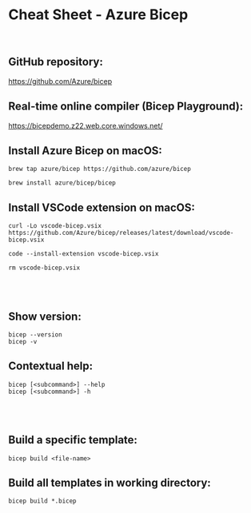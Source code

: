 # Cheat Sheet - Azure Bicep

<br>

## GitHub repository:
https://github.com/Azure/bicep

## Real-time online compiler (Bicep Playground):
https://bicepdemo.z22.web.core.windows.net/

## Install Azure Bicep on macOS:
```shell
brew tap azure/bicep https://github.com/azure/bicep

brew install azure/bicep/bicep
```

## Install VSCode extension on macOS:
```shell
curl -Lo vscode-bicep.vsix https://github.com/Azure/bicep/releases/latest/download/vscode-bicep.vsix

code --install-extension vscode-bicep.vsix

rm vscode-bicep.vsix
```

<br><br>

## Show version:
```shell
bicep --version
bicep -v
```

## Contextual help:
```shell
bicep [<subcommand>] --help
bicep [<subcommand>] -h
```

<br><br>

## Build a specific template:
```shell
bicep build <file-name>
```

## Build all templates in working directory:
```shell
bicep build *.bicep
```